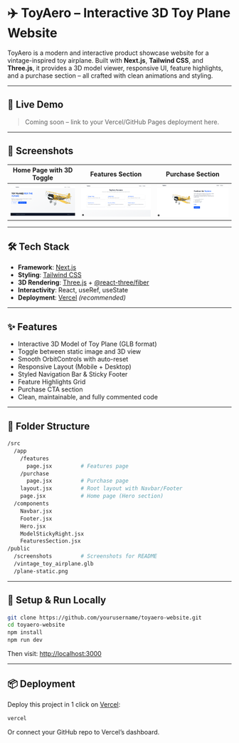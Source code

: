# ✈️ ToyAero – Interactive 3D Toy Plane Website

ToyAero is a modern and interactive product showcase website for a vintage-inspired toy airplane. Built with **Next.js**, **Tailwind CSS**, and **Three.js**, it provides a 3D model viewer, responsive UI, feature highlights, and a purchase section – all crafted with clean animations and styling.

---

## 🚀 Live Demo
> Coming soon – link to your Vercel/GitHub Pages deployment here.

---

## 📸 Screenshots

| Home Page with 3D Toggle | Features Section | Purchase Section |
|--------------------------|------------------|------------------|
| ![Home](public/screenshots/Home.png) | ![Features](public/screenshots/Features.png) | ![Purchase](public/screenshots/Purchase.png) |
---

## 🛠️ Tech Stack

- **Framework**: [Next.js](https://nextjs.org/)
- **Styling**: [Tailwind CSS](https://tailwindcss.com/)
- **3D Rendering**: [Three.js](https://threejs.org/) + [@react-three/fiber](https://docs.pmnd.rs/react-three-fiber/)
- **Interactivity**: React, useRef, useState
- **Deployment**: [Vercel](https://vercel.com/) *(recommended)*

---

## ✨ Features

- Interactive 3D Model of Toy Plane (GLB format)
- Toggle between static image and 3D view
- Smooth OrbitControls with auto-reset
- Responsive Layout (Mobile + Desktop)
- Styled Navigation Bar & Sticky Footer
- Feature Highlights Grid
- Purchase CTA section
- Clean, maintainable, and fully commented code

---

## 📁 Folder Structure

```bash
/src
  /app
    /features
      page.jsx         # Features page
    /purchase
      page.jsx         # Purchase page
    layout.jsx         # Root layout with Navbar/Footer
    page.jsx           # Home page (Hero section)
  /components
    Navbar.jsx
    Footer.jsx
    Hero.jsx
    ModelStickyRight.jsx
    FeaturesSection.jsx
/public
  /screenshots         # Screenshots for README
  /vintage_toy_airplane.glb
  /plane-static.png
```

---

## 🧪 Setup & Run Locally

```bash
git clone https://github.com/yourusername/toyaero-website.git
cd toyaero-website
npm install
npm run dev
```

Then visit: [http://localhost:3000](http://localhost:3000)

---

## 📦 Deployment
Deploy this project in 1 click on [Vercel](https://vercel.com/):

```bash
vercel
```
Or connect your GitHub repo to Vercel’s dashboard.
